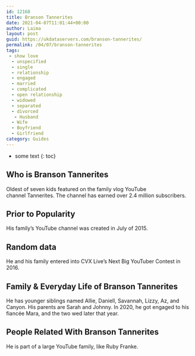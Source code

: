 ```yaml
---
id: 12168
title: Branson Tannerites
date: 2021-04-07T11:01:44+00:00
author: Laima
layout: post
guid: https://ukdataservers.com/branson-tannerites/
permalink: /04/07/branson-tannerites
tags:
 - show love
  - unspecified
  - single
  - relationship
  - engaged
  - married
  - complicated
  - open relationship
  - widowed
  - separated
  - divorced
   - Husband
  - Wife
  - Boyfriend
  - Girlfriend
category: Guides
---
```


* some text
{: toc}


## Who is Branson Tannerites
                  
                  
                  
Oldest of seven kids featured on the family vlog YouTube channel Tannerites. The channel has earned over 2.4 million subscribers.
                  
              
            
              
            
                
                
                
## Prior to Popularity
                  
                  
                  
His family&#8217;s YouTube channel was created in July of 2015.
                  
              
            
              
            
                
                
                
## Random data
                  
                  
                  
He and his family entered into CVX Live&#8217;s Next Big YouTuber Contest in 2016.
                  
              
            
              
            
                
                
                
## Family & Everyday Life of Branson Tannerites
                  
                  
                  
He has younger siblings named Allie, Daniell, Savannah, Lizzy, Az, and Canyon. His parents are Sarah and Johnny. In 2020, he got engaged to his fiancée Mara, and the two wed later that year. 
                  
              
            
              
            
                
                
                
## People Related With Branson Tannerites
                  
                  
                  
He is part of a large YouTube family, like Ruby Franke.
                  
              
            
              
            
                
              
            
              
              
            
            
              
            
          
          
          
